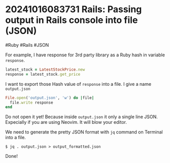 # 20241016083731 Rails: Passing output in Rails console into file (JSON)

#Ruby #Rails #JSON

For example, I have response for 3rd party library as a Ruby hash in variable `response`.

```ruby
latest_stock = LatestStockPrice.new
response = latest_stock.get_price
```

I want to export those Hash value of `response` into a file. I give a name `output.json`

```ruby
File.open('output.json', 'w') do |file|
  file.write response
end
```

Do not open it yet! Because inside `output.json` it only a single line JSON. Expecially if you are using Neovim. It will blow your editor.

We need to generate the pretty JSON format with `jq` command on Terminal into a file.

```terminal
$ jq . output.json > output_formatted.json
```

Done!
